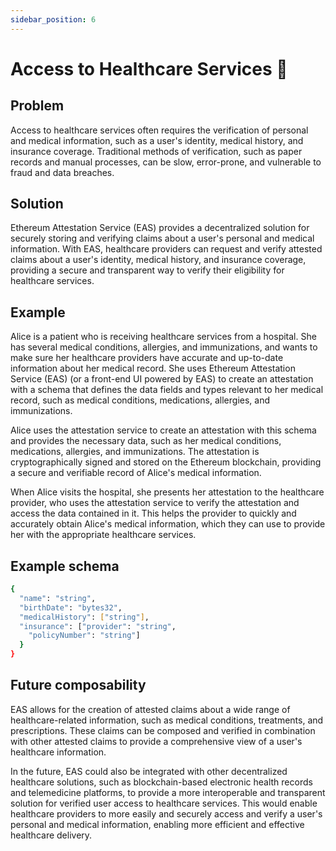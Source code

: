 ```yaml
---
sidebar_position: 6
---
```


# Access to Healthcare Services 🏥

## Problem
Access to healthcare services often requires the verification of personal and medical information, such as a user's identity, medical history, and insurance coverage. Traditional methods of verification, such as paper records and manual processes, can be slow, error-prone, and vulnerable to fraud and data breaches.

## Solution
Ethereum Attestation Service (EAS) provides a decentralized solution for securely storing and verifying claims about a user's personal and medical information. With EAS, healthcare providers can request and verify attested claims about a user's identity, medical history, and insurance coverage, providing a secure and transparent way to verify their eligibility for healthcare services.

## Example
Alice is a patient who is receiving healthcare services from a hospital. She has several medical conditions, allergies, and immunizations, and wants to make sure her healthcare providers have accurate and up-to-date information about her medical record. She uses Ethereum Attestation Service (EAS) (or a front-end UI powered by EAS) to create an attestation with a schema that defines the data fields and types relevant to her medical record, such as medical conditions, medications, allergies, and immunizations.

Alice uses the attestation service to create an attestation with this schema and provides the necessary data, such as her medical conditions, medications, allergies, and immunizations. The attestation is cryptographically signed and stored on the Ethereum blockchain, providing a secure and verifiable record of Alice's medical information.

When Alice visits the hospital, she presents her attestation to the healthcare provider, who uses the attestation service to verify the attestation and access the data contained in it. This helps the provider to quickly and accurately obtain Alice's medical information, which they can use to provide her with the appropriate healthcare services.


## Example schema

```bash 
{
  "name": "string",
  "birthDate": "bytes32",
  "medicalHistory": ["string"],
  "insurance": ["provider": "string",
    "policyNumber": "string"]
  }
}
```

## Future composability
EAS allows for the creation of attested claims about a wide range of healthcare-related information, such as medical conditions, treatments, and prescriptions. These claims can be composed and verified in combination with other attested claims to provide a comprehensive view of a user's healthcare information.

In the future, EAS could also be integrated with other decentralized healthcare solutions, such as blockchain-based electronic health records and telemedicine platforms, to provide a more interoperable and transparent solution for verified user access to healthcare services. This would enable healthcare providers to more easily and securely access and verify a user's personal and medical information, enabling more efficient and effective healthcare delivery.